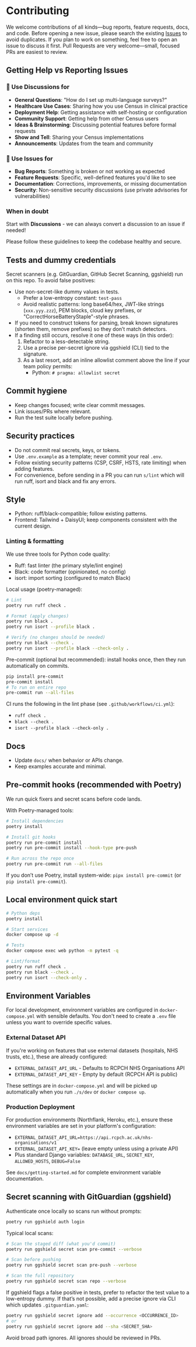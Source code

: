 # Contributing

We welcome contributions of all kinds—bug reports, feature requests, docs, and code. Before opening a new issue, please search the existing [Issues](https://github.com/eatyourpeas/census/issues) to avoid duplicates. If you plan to work on something, feel free to open an issue to discuss it first. Pull Requests are very welcome—small, focused PRs are easiest to review.

## Getting Help vs Reporting Issues

### 💬 Use Discussions for

- **General Questions**: "How do I set up multi-language surveys?"
- **Healthcare Use Cases**: Sharing how you use Census in clinical practice
- **Deployment Help**: Getting assistance with self-hosting or configuration
- **Community Support**: Getting help from other Census users
- **Ideas & Brainstorming**: Discussing potential features before formal requests
- **Show and Tell**: Sharing your Census implementations
- **Announcements**: Updates from the team and community

### 🐛 Use Issues for

- **Bug Reports**: Something is broken or not working as expected
- **Feature Requests**: Specific, well-defined features you'd like to see
- **Documentation**: Corrections, improvements, or missing documentation
- **Security**: Non-sensitive security discussions (use private advisories for vulnerabilities)

### When in doubt

Start with **Discussions** - we can always convert a discussion to an issue if needed!

Please follow these guidelines to keep the codebase healthy and secure.

## Tests and dummy credentials

Secret scanners (e.g. GitGuardian, GitHub Secret Scanning, ggshield) run on this repo. To avoid false positives:

- Use non-secret-like dummy values in tests.
  - Prefer a low-entropy constant: `test-pass`
  - Avoid realistic patterns: long base64/hex, JWT-like strings (`xxx.yyy.zzz`), PEM blocks, cloud key prefixes, or "CorrectHorseBatteryStaple"-style phrases.
- If you need to construct tokens for parsing, break known signatures (shorten them, remove prefixes) so they don’t match detectors.
- If a finding still occurs, resolve it one of these ways (in this order):
  1. Refactor to a less-detectable string.
  2. Use a precise per-secret ignore via ggshield (CLI) tied to the signature.
  3. As a last resort, add an inline allowlist comment above the line if your team policy permits:
     - Python: `# pragma: allowlist secret`

## Commit hygiene

- Keep changes focused; write clear commit messages.
- Link issues/PRs where relevant.
- Run the test suite locally before pushing.

## Security practices

- Do not commit real secrets, keys, or tokens.
- Use `.env.example` as a template; never commit your real `.env`.
- Follow existing security patterns (CSP, CSRF, HSTS, rate limiting) when adding features.
- For convenience, before sending in a PR you can run `s/lint` which will run ruff, isort and black and fix any errors.

## Style

- Python: ruff/black-compatible; follow existing patterns.
- Frontend: Tailwind + DaisyUI; keep components consistent with the current design.

### Linting & formatting

We use three tools for Python code quality:

- Ruff: fast linter (the primary style/lint engine)
- Black: code formatter (opinionated, no config)
- isort: import sorting (configured to match Black)

Local usage (poetry-managed):

```sh
# Lint
poetry run ruff check .

# Format (apply changes)
poetry run black .
poetry run isort --profile black .

# Verify (no changes should be needed)
poetry run black --check .
poetry run isort --profile black --check-only .
```

Pre-commit (optional but recommended): install hooks once, then they run automatically on commits.

```sh
pip install pre-commit
pre-commit install
# To run on entire repo
pre-commit run --all-files
```

CI runs the following in the lint phase (see `.github/workflows/ci.yml`):

- `ruff check .`
- `black --check .`
- `isort --profile black --check-only .`

## Docs

- Update `docs/` when behavior or APIs change.
- Keep examples accurate and minimal.

## Pre-commit hooks (recommended with Poetry)

We run quick fixers and secret scans before code lands.

With Poetry-managed tools:

```sh
# Install dependencies
poetry install

# Install git hooks
poetry run pre-commit install
poetry run pre-commit install --hook-type pre-push

# Run across the repo once
poetry run pre-commit run --all-files
```

If you don’t use Poetry, install system-wide: `pipx install pre-commit` (or `pip install pre-commit`).

## Local environment quick start

```sh
# Python deps
poetry install

# Start services
docker compose up -d

# Tests
docker compose exec web python -m pytest -q

# Lint/format
poetry run ruff check .
poetry run black --check .
poetry run isort --check-only .
```

## Environment Variables

For local development, environment variables are configured in `docker-compose.yml` with sensible defaults. You don't need to create a `.env` file unless you want to override specific values.

### External Dataset API

If you're working on features that use external datasets (hospitals, NHS trusts, etc.), these are already configured:

- `EXTERNAL_DATASET_API_URL` - Defaults to RCPCH NHS Organisations API
- `EXTERNAL_DATASET_API_KEY` - Empty by default (RCPCH API is public)

These settings are in `docker-compose.yml` and will be picked up automatically when you run `./s/dev` or `docker compose up`.

### Production Deployment

For production environments (Northflank, Heroku, etc.), ensure these environment variables are set in your platform's configuration:

- `EXTERNAL_DATASET_API_URL=https://api.rcpch.ac.uk/nhs-organisations/v1`
- `EXTERNAL_DATASET_API_KEY=` (leave empty unless using a private API)
- Plus standard Django variables: `DATABASE_URL`, `SECRET_KEY`, `ALLOWED_HOSTS`, `DEBUG=False`

See `docs/getting-started.md` for complete environment variable documentation.

## Secret scanning with GitGuardian (ggshield)

Authenticate once locally so scans run without prompts:

```sh
poetry run ggshield auth login
```

Typical local scans:

```sh
# Scan the staged diff (what you'd commit)
poetry run ggshield secret scan pre-commit --verbose

# Scan before pushing
poetry run ggshield secret scan pre-push --verbose

# Scan the full repository
poetry run ggshield secret scan repo --verbose
```

If ggshield flags a false positive in tests, prefer to refactor the test value to a low-entropy dummy. If that’s not possible, add a precise ignore via CLI which updates `.gitguardian.yaml`:

```sh
poetry run ggshield secret ignore add --occurrence <OCCURRENCE_ID>
# or
poetry run ggshield secret ignore add --sha <SECRET_SHA>
```

Avoid broad path ignores. All ignores should be reviewed in PRs.
